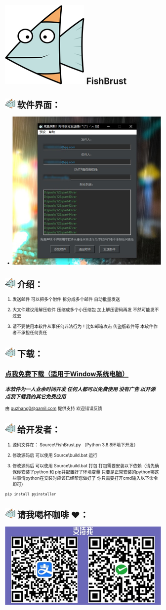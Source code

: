 # ![ReNamer](icon.png)  FishBrust
  
# ![ReNamer](icon.ico)  软件界面：

  - ![ReNamer](1.jpg)

# ![ReNamer](icon.ico)  介绍：

  1. 发送邮件 可以把多个附件 拆分成多个邮件 自动批量发送

  2. 大文件建议用解压软件 压缩成多个小压缩包 加上解压密码再发 不然可能发不过去

  2. 请不要使用本软件从事任何非法行为！比如邮箱攻击 传盗版软件等 本软件作者不承担任何责任

# ![ReNamer](icon.ico)  下载：

## [点我免费下载（适用于Window系统电脑）](https://github.com/PMZeroSkyline/FishBrust/raw/main/FishBrust%E5%85%8D%E5%AE%89%E8%A3%85%E7%89%88.rar)

### *本软件为一人业余时间开发 任何人都可以免费使用 没有广告 以开源 [点我下载我的其它免费应用](https://pmzeroskyline.github.io/FreeApps/)*

由 [guzhang0@gamil.com](https://github.com/PMZeroSkyline) 提供支持 欢迎错误反馈


# ![ReNamer](icon.ico)  给开发者：

  1. 源码文件在： Source\FishBrust.py （Python 3.8.8环境下开发）

  2. 修改源码后 可以使用 Source\build.bat 运行

  3. 修改源码后 可以使用 Source\build.bat 打包 打包需要安装以下依赖（请先确保你安装了python 和 pip并配置好了环境变量 只要是正常安装的python哪这些事情python在安装时应该已经帮您做好了 你只需要打开cmd输入以下命令即可）
    
```
pip install pyinstaller 
```

# ![ReNamer](icon.ico)  请我喝杯咖啡 ♥：
![ReNamer](3.jpg)
